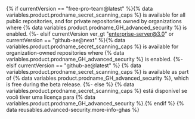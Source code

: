 {% if currentVersion == "free-pro-team@latest" %}{% data variables.product.prodname_secret_scanning_caps %} is available for all public repositories, and for private repositories owned by organizations where {% data variables.product.prodname_GH_advanced_security %} is enabled.
{%- elsif currentVersion ver_gt "enterprise-server@3.0" or currentVersion == "github-ae@next" %}{% data variables.product.prodname_secret_scanning_caps %} is available for organization-owned repositories where {% data variables.product.prodname_GH_advanced_security %} is enabled.
{%- elsif currentVersion == "github-ae@latest" %}
{% data variables.product.prodname_secret_scanning_caps %} is available as part of {% data variables.product.prodname_GH_advanced_security %}, which is free during the beta release.
{%- else %}
{% data variables.product.prodname_secret_scanning_caps %} está disponível se você tiver uma licença para {% data variables.product.prodname_GH_advanced_security %}.{% endif %} {% data reusables.advanced-security.more-info-ghas %}